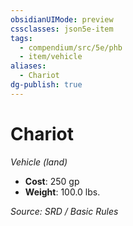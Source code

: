 ```yaml
---
obsidianUIMode: preview
cssclasses: json5e-item
tags:
  - compendium/src/5e/phb
  - item/vehicle
aliases:
  - Chariot
dg-publish: true
---
```

# Chariot
*Vehicle (land)*  

- **Cost**: 250 gp
- **Weight**: 100.0 lbs.

*Source: SRD / Basic Rules*
